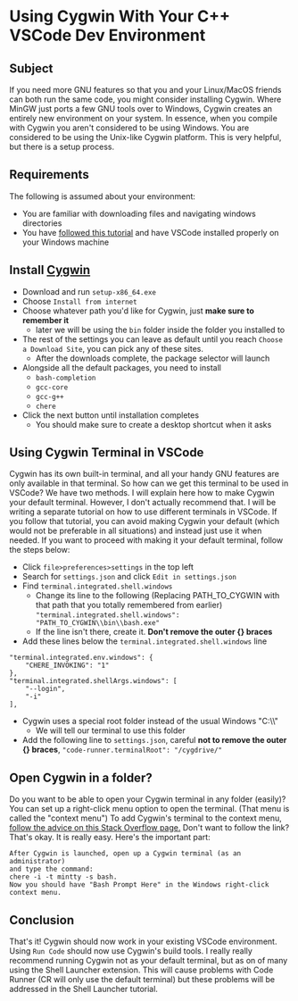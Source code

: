 # Using Cygwin With Your C++ VSCode Dev Environment

## Subject
If you need more GNU features so that you and your Linux/MacOS friends can both run
the same code, you might consider installing Cygwin. Where MinGW just ports a
few GNU tools over to Windows, Cygwin creates an entirely new environment on
your system. In essence, when you compile with Cygwin you aren't considered to
be using Windows. You are considered to be using the Unix-like Cygwin platform.
This is very helpful, but there is a setup process.

## Requirements
The following is assumed about your environment:
* You are familiar with downloading files and navigating windows directories
* You have [followed this tutorial](https://github.com/jeremyglebe/dev_tool_tutorials/tree/master/win_vsc) and have VSCode installed properly on your Windows machine

## Install [Cygwin](https://cygwin.com/install.html)
* Download and run `setup-x86_64.exe`
* Choose `Install from internet`
* Choose whatever path you'd like for Cygwin, just **make sure to remember it**
    * later we will be using the `bin` folder inside the folder you installed to
* The rest of the settings you can leave as default until you reach `Choose a Download Site`, you can pick any of these sites.
    * After the downloads complete, the package selector will launch
* Alongside all the default packages, you need to install
    * `bash-completion`
    * `gcc-core`
    * `gcc-g++`
    * `chere`
* Click the next button until installation completes
    * You should make sure to create a desktop shortcut when it asks

## Using Cygwin Terminal in VSCode
Cygwin has its own built-in terminal, and all your handy GNU features are only
available in that terminal. So how can we get this terminal to be used in
VSCode? We have two methods. I will explain here how to make Cygwin your
default terminal. However, I don't actually recommend that. I will be writing
a separate tutorial on how to use different terminals in VSCode. If you follow
that tutorial, you can avoid making Cygwin your default (which would not be
preferable in all situations) and instead just use it when needed. If you want
to proceed with making it your default terminal, follow the steps below:
* Click `file>preferences>settings` in the top left
* Search for `settings.json` and click `Edit in settings.json`
* Find `terminal.integrated.shell.windows`
    * Change its line to the following (Replacing PATH_TO_CYGWIN with that path that you totally remembered from earlier)
    `"terminal.integrated.shell.windows": "PATH_TO_CYGWIN\\bin\\bash.exe"`
    * If the line isn't there, create it. **Don't remove the outer {} braces**
* Add these lines below the `terminal.integrated.shell.windows` line
```
"terminal.integrated.env.windows": {
    "CHERE_INVOKING": "1"
},
"terminal.integrated.shellArgs.windows": [
    "--login",
    "-i"
],
```
* Cygwin uses a special root folder instead of the usual Windows "C:\\\\"
    * We will tell our terminal to use this folder
* Add the following line to `settings.json`, careful **not to remove the outer {} braces**,
`"code-runner.terminalRoot": "/cygdrive/"`

## Open Cygwin in a folder?
Do you want to be able to open your Cygwin terminal in any folder (easily)?
You can set up a right-click menu option to open the terminal. (That menu is
called the "context menu") To add Cygwin's terminal to the context menu, [follow
the advice on this Stack Overflow page.](https://stackoverflow.com/questions/9637601/open-cygwin-at-a-specific-folder) Don't want to follow the link? That's
okay. It is really easy. Here's the important part:
```
After Cygwin is launched, open up a Cygwin terminal (as an administrator)
and type the command:
chere -i -t mintty -s bash.
Now you should have "Bash Prompt Here" in the Windows right-click context menu.
```

## Conclusion
That's it! Cygwin should now work in your existing VSCode environment. Using
`Run Code` should now use Cygwin's build tools.
I really really recommend running Cygwin not as your default terminal, but as
on of many using the Shell Launcher extension. This will cause problems with
Code Runner (CR will only use the default terminal) but these problems will
be addressed in the Shell Launcher tutorial.